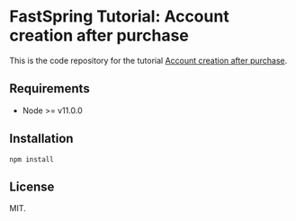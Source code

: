 # FastSpring Tutorial: Account creation after purchase

This is the code repository for the tutorial [Account creation after purchase](https://fastspringexamples.github.io/fastspring-node-account-creation/).

## Requirements

- Node >= v11.0.0

## Installation
```
npm install
```

## License

MIT.
